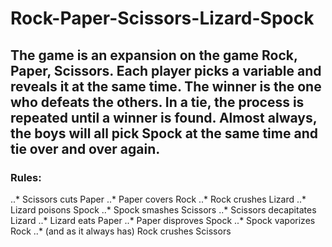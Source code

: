 # Rock-Paper-Scissors-Lizard-Spock
## The game is an expansion on the game Rock, Paper, Scissors. Each player picks a variable and reveals it at the same time. The winner is the one who defeats the others. In a tie, the process is repeated until a winner is found. Almost always, the boys will all pick Spock at the same time and tie over and over again.
### Rules: 
..* Scissors cuts Paper
..* Paper covers Rock
..* Rock crushes Lizard
..* Lizard poisons Spock
..* Spock smashes Scissors
..* Scissors decapitates Lizard
..* Lizard eats Paper
..* Paper disproves Spock
..* Spock vaporizes Rock
..* (and as it always has) Rock crushes Scissors
